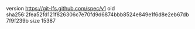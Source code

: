 version https://git-lfs.github.com/spec/v1
oid sha256:2fea52fd121f826306c7e70fd9d6874bbb8524e849e1f6d8e2eb67db7f9f239b
size 15387

